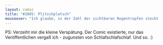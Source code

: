 ```yaml
---
layout: comic
title: "#2805: Plitschplatsch"
mouseover: "Ich glaube, in der Zahl der sichtbaren Regentropfen steckt eine geheime Botschaft. Oder auch nicht."
---
```


PS: Verzeiht mir die kleine Verspätung. Der Comic existierte, nur das Veröffentlichen vergaß ich - zugunsten von Schlafschlafschlaf.
Und so. 
:) 
